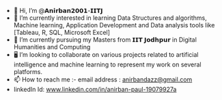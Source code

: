 - 👋 Hi, I’m @𝗔𝗻𝗶𝗿𝗯𝗮𝗻𝟮𝟬𝟬𝟭-𝗜𝗜𝗧𝗝
- 👀 I’m  currently interested in learning Data Structures and algorithms, Machine learning, Application Development and Data analysis tools like [Tableau, R, SQL, Microsoft Excel]
- 🌱 I’m currently pursuing my Masters from 𝗜𝗜𝗧 𝗝𝗼𝗱𝗵𝗽𝘂𝗿 in Digital Humanities and Computing
- 🖥️ I’m looking to collaborate on various projects related to artificial intelligence and machine learning to represent my work on several platforms.
- 📫 How to reach me :- email address : anirbandazz@gmail.com
- linkedIn Id: www.linkedin.com/in/anirban-paul-19079927a


<!---
Anirban2001-IITJ/Anirban2001-IITJ is a ✨ special ✨ repository because its `README.md` (this file) appears on your GitHub profile.
You can click the Preview link to take a look at your changes.
--->

